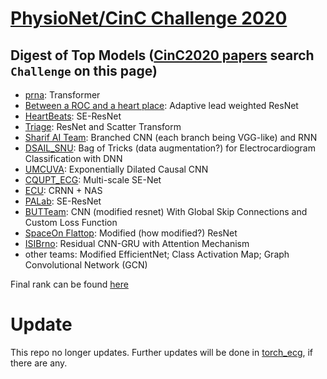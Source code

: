 # [PhysioNet/CinC Challenge 2020](https://physionetchallenges.github.io/2020/)

## Digest of Top Models ([CinC2020 papers](https://www.cinc.org/archives/2020/) search `Challenge` on this page)
- [prna](http://www.cinc.org/archives/2020/pdf/CinC2020-107.pdf):  Transformer
- [Between a ROC and a heart place](http://www.cinc.org/archives/2020/pdf/CinC2020-112.pdf):  Adaptive lead weighted ResNet
- [HeartBeats](http://www.cinc.org/archives/2020/pdf/CinC2020-281.pdf):  SE-ResNet
- [Triage](http://www.cinc.org/archives/2020/pdf/CinC2020-133.pdf):  ResNet and Scatter Transform
- [Sharif AI Team](http://www.cinc.org/archives/2020/pdf/CinC2020-445.pdf): Branched CNN (each branch being VGG-like) and RNN
- [DSAIL_SNU](http://www.cinc.org/archives/2020/pdf/CinC2020-328.pdf):  Bag of Tricks (data augmentation?) for Electrocardiogram Classification with DNN
- [UMCUVA](http://www.cinc.org/archives/2020/pdf/CinC2020-253.pdf): Exponentially Dilated Causal CNN
- [CQUPT_ECG](http://www.cinc.org/archives/2020/pdf/CinC2020-085.pdf):  Multi-scale SE-Net
- [ECU](http://www.cinc.org/archives/2020/pdf/CinC2020-161.pdf): CRNN + NAS
- [PALab](http://www.cinc.org/archives/2020/pdf/CinC2020-035.pdf):  SE-ResNet
- [BUTTeam](http://www.cinc.org/archives/2020/pdf/CinC2020-189.pdf):  CNN (modified resnet) With Global Skip Connections and Custom Loss Function
- [SpaceOn Flattop](http://www.cinc.org/archives/2020/pdf/CinC2020-007.pdf):  Modified (how modified?) ResNet
- [ISIBrno](http://www.cinc.org/archives/2020/pdf/CinC2020-032.pdf):  Residual CNN-GRU with Attention Mechanism
- other teams:  Modified EfficientNet; Class Activation Map; Graph Convolutional Network (GCN)

Final rank can be found [here](https://github.com/physionetchallenges/evaluation-2020/blob/master/Results/physionet_2020_official_scores.csv)

# Update
This repo no longer updates. Further updates will be done in [torch_ecg](https://github.com/wenh06/torch_ecg/tree/master/torch_ecg/train/train_crnn_cinc2020), if there are any.
